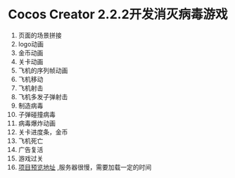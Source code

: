 # Cocos Creator 2.2.2开发消灭病毒游戏

1. 页面的场景拼接
2. logo动画
3. 金币动画
4. 关卡动画
5. 飞机的序列帧动画
6. 飞机移动
7. 飞机射击
8. 飞机多发子弹射击
9. 制造病毒
10. 子弹碰撞病毒
11. 病毒爆炸动画
12. 关卡进度条，金币
13. 飞机死亡
14. 广告复活
15. 游戏过关
16. [项目预览地址](http://www.gdrcz.com/item/KillVirus/index.html) ,服务器很慢，需要加载一定的时间


